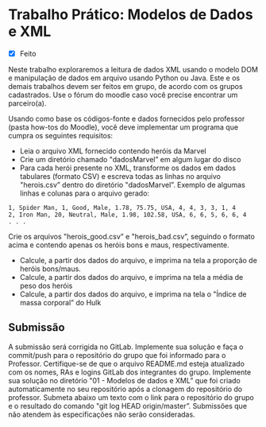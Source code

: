 # Trabalho Prático: Modelos de Dados e XML
- [x] Feito

Neste trabalho exploraremos a leitura de dados XML usando o modelo DOM e manipulação de dados em arquivo usando Python ou Java. Este e os demais trabalhos devem ser feitos em grupo, de acordo com os grupos cadastrados. Use o fórum do moodle caso você precise encontrar um parceiro(a).

Usando como base os códigos-fonte e dados fornecidos pelo professor (pasta how-tos do Moodle), você deve implementar um programa que cumpra os seguintes requisitos:
  - Leia o arquivo XML fornecido contendo heróis da Marvel
  - Crie um diretório chamado "dadosMarvel” em algum lugar do disco
  - Para cada herói presente no XML, transforme os dados em dados tabulares (formato CSV) e escreva todas as linhas no arquivo "herois.csv” dentro do diretório "dadosMarvel”. Exemplo de algumas linhas e colunas para o arquivo gerado:

```
1, Spider Man, 1, Good, Male, 1.78, 75.75, USA, 4, 4, 3, 3, 1, 4
2, Iron Man, 20, Neutral, Male, 1.98, 102.58, USA, 6, 6, 5, 6, 6, 4
. . .
```

Crie os arquivos "herois_good.csv” e "herois_bad.csv”, seguindo o formato acima e contendo apenas os heróis bons e maus, respectivamente.
  - Calcule, a partir dos dados do arquivo, e imprima na tela a proporção de heróis bons/maus.
  - Calcule, a partir dos dados do arquivo, e imprima na tela a média de peso dos heróis
  - Calcule, a partir dos dados do arquivo, e imprima na tela o "Índice de massa corporal” do Hulk

## Submissão

A submissão será corrigida no GitLab. Implemente sua solução e faça o commit/push para o repositório do grupo que foi informado para o Professor. Certifique-se de que o arquivo README.md esteja atualizado com os nomes, RAs e logins GitLab dos integrantes do grupo. Implemente sua solução no diretório "01 - Modelos de dados e XML” que foi criado automaticamente no seu repositório após a clonagem do repositório do professor. Submeta abaixo um texto com o link para o repositório do grupo e o resultado do comando "git log HEAD origin/master”. Submissões que não atendem às especificações não serão consideradas.
